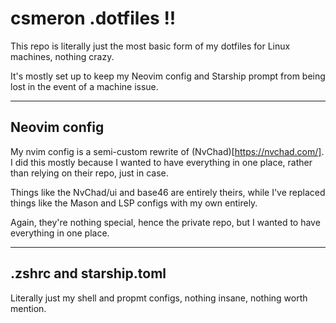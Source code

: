# csmeron .dotfiles !!

This repo is literally just the most basic form of my dotfiles for Linux machines, nothing crazy.

It's mostly set up to keep my Neovim config and Starship prompt from being lost in the event of a 
machine issue.

---
## Neovim config
My nvim config is a semi-custom rewrite of (NvChad)[https://nvchad.com/].
I did this mostly because I wanted to have everything in one place, rather than relying on their repo, just in case.

Things like the NvChad/ui and base46 are entirely theirs, while I've replaced things like the Mason and LSP configs with my own entirely.

Again, they're nothing special, hence the private repo, but I wanted to have everything in one place.

---
## .zshrc and starship.toml
Literally just my shell and propmt configs, nothing insane, nothing worth mention.
